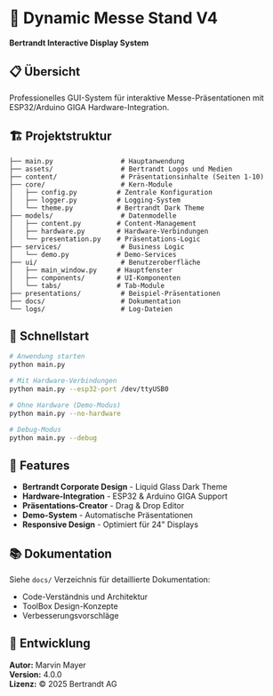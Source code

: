 # 🚀 Dynamic Messe Stand V4
**Bertrandt Interactive Display System**

## 📋 Übersicht
Professionelles GUI-System für interaktive Messe-Präsentationen mit ESP32/Arduino GIGA Hardware-Integration.

## 🏗️ Projektstruktur
```
├── main.py                 # Hauptanwendung
├── assets/                 # Bertrandt Logos und Medien
├── content/                # Präsentationsinhalte (Seiten 1-10)
├── core/                   # Kern-Module
│   ├── config.py          # Zentrale Konfiguration
│   ├── logger.py          # Logging-System
│   └── theme.py           # Bertrandt Dark Theme
├── models/                 # Datenmodelle
│   ├── content.py         # Content-Management
│   ├── hardware.py        # Hardware-Verbindungen
│   └── presentation.py    # Präsentations-Logic
├── services/               # Business Logic
│   └── demo.py            # Demo-Services
├── ui/                     # Benutzeroberfläche
│   ├── main_window.py     # Hauptfenster
│   ├── components/        # UI-Komponenten
│   └── tabs/              # Tab-Module
├── presentations/          # Beispiel-Präsentationen
├── docs/                   # Dokumentation
└── logs/                   # Log-Dateien
```

## 🚀 Schnellstart
```bash
# Anwendung starten
python main.py

# Mit Hardware-Verbindungen
python main.py --esp32-port /dev/ttyUSB0

# Ohne Hardware (Demo-Modus)
python main.py --no-hardware

# Debug-Modus
python main.py --debug
```

## 🎨 Features
- **Bertrandt Corporate Design** - Liquid Glass Dark Theme
- **Hardware-Integration** - ESP32 & Arduino GIGA Support
- **Präsentations-Creator** - Drag & Drop Editor
- **Demo-System** - Automatische Präsentationen
- **Responsive Design** - Optimiert für 24" Displays

## 📚 Dokumentation
Siehe `docs/` Verzeichnis für detaillierte Dokumentation:
- Code-Verständnis und Architektur
- ToolBox Design-Konzepte
- Verbesserungsvorschläge

## 🔧 Entwicklung
**Autor:** Marvin Mayer  
**Version:** 4.0.0  
**Lizenz:** © 2025 Bertrandt AG